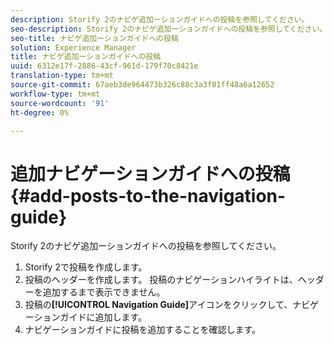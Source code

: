 ```yaml
---
description: Storify 2のナビゲ追加ーションガイドへの投稿を参照してください。
seo-description: Storify 2のナビゲ追加ーションガイドへの投稿を参照してください。
seo-title: ナビゲ追加ーションガイドへの投稿
solution: Experience Manager
title: ナビゲ追加ーションガイドへの投稿
uuid: 6312e17f-2886-43cf-961d-179f70c8421e
translation-type: tm+mt
source-git-commit: 67aeb3de964473b326c88c3a3f81ff48a6a12652
workflow-type: tm+mt
source-wordcount: '91'
ht-degree: 0%

---
```



# 追加ナビゲーションガイドへの投稿{#add-posts-to-the-navigation-guide}

Storify 2のナビゲ追加ーションガイドへの投稿を参照してください。

1. Storify 2で投稿を作成します。
1. 投稿のヘッダーを作成します。 投稿のナビゲーションハイライトは、ヘッダーを追加するまで表示できません。
1. 投稿の&#x200B;**[!UICONTROL Navigation Guide]**&#x200B;アイコンをクリックして、ナビゲーションガイドに追加します。
1. ナビゲーションガイドに投稿を追加することを確認します。
